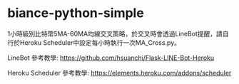 # biance-python-simple

1小時級別比特幣5MA-60MA均線交叉策略，於交叉時會透過LineBot提醒，請自行於Heroku Scheduler中設定每小時執行一次MA_Cross.py。

LineBot 參考教學: https://github.com/hsuanchi/Flask-LINE-Bot-Heroku

Heroku Scheduler 參考教學: https://elements.heroku.com/addons/scheduler
